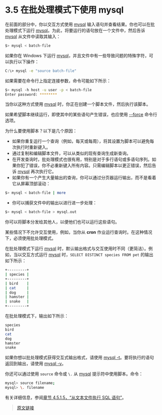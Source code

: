 # 3.5 在批处理模式下使用 mysql

在前面的部分中，你以交互方式使用 [mysql](/4/4.5/4.5.1/mysql.html) 输入语句并查看结果。你也可以在批处理模式下运行 [mysql](/4/4.5/4.5.1/mysql.html)。为此，将要运行的语句放在一个文件中，然后告诉 [mysql](/4/4.5/4.5.1/mysql.html) 从文件中读取其输入：

```bash
$> mysql < batch-file
```

如果你在 Windows 下运行 [mysql](/4/4.5/4.5.1/mysql.html)，并且文件中有一些导致问题的特殊字符，可以执行以下操作：

```bash
C:\> mysql -e "source batch-file"
```

如果需要在命令行上指定连接参数，命令可能如下所示：

```bash
$> mysql -h host -u user -p < batch-file
Enter password: ********
```

当你以这种方式使用 [mysql](/4/4.5/4.5.1/mysql.html) 时，你正在创建一个脚本文件，然后执行该脚本。

如果希望脚本继续运行，即使其中的某些语句产生错误，也应使用 [--force](/4/4.5/4.5.1/4.5.1.1/mysql-command-options.html) 命令行选项。

为什么要使用脚本？以下是几个原因：

- 如果你重复运行一个查询（例如，每天或每周），将其设置为脚本可以避免每次执行时重新键入。
- 通过复制和编辑脚本文件，可以从类似的现有查询生成新查询。
- 在开发查询时，批处理模式也很有用，特别是对于多行语句或多语句序列。如果你犯了错误，你不必重新键入所有内容。只需编辑脚本以更正错误，然后告诉 [mysql](/4/4.5/4.5.1/mysql.html) 再次执行它。
- 如果你有一个产生大量输出的查询，你可以通过分页器运行输出，而不是看着它从屏幕顶部滚动：

```bash
$> mysql < batch-file | more
```

- 你可以捕获文件中的输出以进行进一步处理：

```bash
$> mysql < batch-file > mysql.out
```

你可以将脚本分发给其他人，以便他们也可以运行这些语句。

某些情况下不允许交互使用，例如，当你从 **cron** 作业运行查询时。在这种情况下，必须使用批处理模式。

在批处理模式下运行 [mysql](/4/4.5/4.5.1/mysql.html) 时，默认输出格式与交互使用时不同（更简洁）。例如，当以交互方式运行 [mysql](/4/4.5/4.5.1/mysql.html) 时，`SELECT DISTINCT species FROM pet` 的输出如下所示：

```bash
+---------+
| species |
+---------+
| bird    |
| cat     |
| dog     |
| hamster |
| snake   |
+---------+
```

在批处理模式下，输出如下所示：

```bash
species
bird
cat
dog
hamster
snake
```

如果你想以批处理模式获得交互式输出格式，请使用 [mysql -t](/4/4.5/4.5.1/mysql.html)。要将执行的语句返回到输出，请使用 [mysql -v](/4/4.5/4.5.1/mysql.html)。

你还可以通过使用 `source` 命令或 `\.` 从 [mysql](/4/4.5/4.5.1/mysql.html) 提示符中使用脚本。命令：

```bash
mysql> source filename;
mysql> \. filename
```

有关详细信息，参阅[章节 4.5.1.5，“从文本文件执行 SQL 语句”](/4/4.5/4.5.1/4.5.1.5/mysql-batch-commands.html)。

> [原文链接](https://dev.mysql.com/doc/refman/8.0/en/batch-mode.html)

